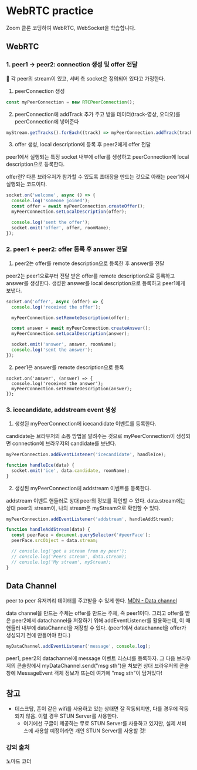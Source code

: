 # WebRTC practice

Zoom 클론 코딩하여 WebRTC, WebSocket을 학습합니다.

## WebRTC

### 1. peer1 -> peer2: connection 생성 및 offer 전달

📌 각 peer의 stream이 있고, 서버 측 socket은 정의되어 있다고 가정한다.

1. peerConnection 생성

```js
const myPeerConnection = new RTCPeerConnection();
```

2. peerConnection에 addTrack 추가
   주고 받을 데이터(track-영상, 오디오)를 peerConnection에 넣어준다

```js
myStream.getTracks().forEach((track) => myPeerConnection.addTrack(track, myStream));
```

3. offer 생성, local description에 등록 후 peer2에게 offer 전달

peer1에서 실행되는 특정 socket 내부에 offer를 생성하고 peerConnection에 local description으로 등록한다.

offer란? 다른 브라우저가 참가할 수 있도록 초대장을 만드는 것으로 아래는 peer1에서 실행되는 코드이다.

```js
socket.on('welcome', async () => {
  console.log('someone joined');
  const offer = await myPeerConnection.createOffer();
  myPeerConnection.setLocalDescription(offer);

  console.log('sent the offer');
  socket.emit('offer', offer, roomName);
});
```

### 2. peer1 <- peer2: offer 등록 후 answer 전달

1. peer2는 offer를 remote description으로 등록한 후 answer를 전달

peer2는 peer1으로부터 전달 받은 offer를 remote description으로 등록하고 answer를 생성한다. 생성한 answer를 local description으로 등록하고 peer1에게 보낸다.

```js
socket.on('offer', async (offer) => {
  console.log('received the offer');

  myPeerConnection.setRemoteDescription(offer);

  const answer = await myPeerConnection.createAnswer();
  myPeerConnection.setLocalDescription(answer);

  socket.emit('answer', answer, roomName);
  console.log('sent the answer');
});
```

2. peer1은 answer를 remote description으로 등록

```
socket.on('answer', (answer) => {
  console.log('received the answer');
  myPeerConnection.setRemoteDescription(answer);
});
```

### 3. icecandidate, addstream event 생성

1. 생성된 myPeerConnection에 icecandidate 이벤트를 등록한다.

candidate는 브라우저의 소통 방법을 알려주는 것으로 myPeerConnection이 생성되면 connection에 브라우저의 candidate를 보낸다.

```js
myPeerConnection.addEventListener('icecandidate', handleIce);

function handleIce(data) {
  socket.emit('ice', data.candidate, roomName);
}
```

2. 생성된 myPeerConnection에 addstream 이벤트를 등록한다.

addstream 이벤트 핸들러로 상대 peer의 정보를 확인할 수 있다. data.stream에는 상대 peer의 stream이, 나의 stream은 myStream으로 확인할 수 있다.

```js
myPeerConnection.addEventListener('addstream', handleAddStream);

function handleAddStream(data) {
  const peerFace = document.querySelector('#peerFace');
  peerFace.srcObject = data.stream;

  // console.log('got a stream from my peer');
  // console.log('Peers stream', data.stream);
  // console.log('My stream', myStream);
}
```

## Data Channel

peer to peer 유저끼리 데이터를 주고받을 수 있게 한다. [MDN - Data channel](https://developer.mozilla.org/ko/docs/Web/API/WebRTC_API/Using_data_channels)

data channel을 만드는 주체는 offer를 만드는 주체, 즉 peer1이다. 그리고 offer를 받은 peer2에서 datachannel을 저장하기 위해 addEventListener를 활용하는데, 이 때 핸들러 내부에 dataChannel을 저장할 수 있다. (peer1에서 datachannel을 offer가 생성되기 전에 만들어야 한다.)

```js
myDataChannel.addEventListener('message', console.log);
```

peer1, peer2의 datachannel에 message 이벤트 리스너를 등록하자. 그 다음 브라우저의 콘솔창에서 myDataChannel.send("msg sth")을 쳐보면 상대 브라우저의 콘솔창에 MessageEvent 객체 정보가 뜨는데 여기에 "msg sth"이 담겨있다!


## 참고

- 데스크탑, 폰이 같은 wifi를 사용하고 있는 상태면 잘 작동되지만, 다를 경우에 작동되지 않음. 이럴 경우 STUN Server를 사용한다.
  - 여기에선 구글이 제공하는 무료 STUN Server를 사용하고 있지만, 실제 서비스에 사용할 예정이라면 개인 STUN Server를 사용할 것!

### 강의 출처

노마드 코더
